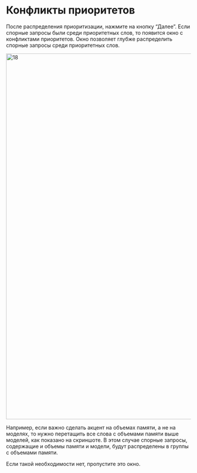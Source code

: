 # Конфликты приоритетов

После распределения приоритизации, нажмите на кнопку “Далее”. Если спорные запросы были среди приоритетных слов, то появится окно с конфликтами приоритетов. Окно позволяет глубже распределить спорные запросы среди приоритетных слов.

<img width="1396" height="996" alt="18" src="https://github.com/user-attachments/assets/4d023012-588e-442c-8aad-8de972b99726" />

Например, если важно сделать акцент на объемах памяти, а не на моделях, то нужно перетащить все слова с объемами памяти выше моделей, как показано на скриншоте. В этом случае спорные запросы, содержащие и объемы памяти и модели, будут распределены в группы с объемами памяти.

Если такой необходимости нет, пропустите это окно.
